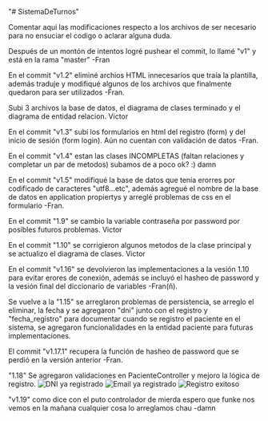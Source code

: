 "# SistemaDeTurnos" 

Comentar aqui las modificaciones respecto a los archivos de ser necesario para no ensuciar el codigo o aclarar alguna duda.

Después de un montón de intentos logré pushear el commit, lo llamé "v1" y está en la rama "master" -Fran

En el commit "v1.2" eliminé archios HTML innecesarios que traía la plantilla, además traduje y modifiqué algunos de los archivos que finalmente quedaron para ser utilizados   -Fran.

Subi 3 archivos la base de datos, el diagrama de clases terminado y el diagrama de entidad relacion. Victor

En el commit "v1.3" subí los formularios en html del registro (form) y del inicio de sesión (form login). Aún no cuentan con validación de datos   -Fran.

En el commit "v1.4" estan las clases INCOMPLETAS (faltan relaciones y completar un par de metodos) subamos de a poco ok? :) damn

En el commit "v1.5" modifiqué la base de datos que tenía erorres por codificado de caracteres "utf8...etc", además agregué el nombre de la base de datos en application propiertys y arreglé problemas de css en el formulario    -Fran.

En el commit "1.9" se cambio la variable contraseña por password por posibles futuros problemas. Victor

En el commit "1.10" se corrigieron algunos metodos de la clase principal y se actualizo el diagrama de clases. Victor

En el commit "v1.16" se devolvieron las implementaciones a la vesión 1.10 para evitar erores de conexión, además se incluyó el hasheo de password y la vesión final del diccionario de variables    -Fran(ñ).

Se vuelve a la "1.15"  se arreglaron problemas de persistencia, se arreglo el eliminar, la fecha y se agregaron "dni" junto con el registro y "fecha_registro" para documentar cuando se registro el paciente en el sistema, se agregaron funcionalidades en la entidad paciente para futuras implementaciones.

El commit "v1.17.1" recupera la función de hasheo de password que se perdió en la versión anterior -Fran.

"1.18" Se agregaron validaciones en PacienteController y mejoro la lógica de registro.
![DNI ya registrado](https://github.com/user-attachments/assets/41029f0c-fc13-434c-b0f4-e231932c8940)
![Email ya registrado](https://github.com/user-attachments/assets/c9cd0b21-0db4-4e55-a8b1-9bafba67d748)
![Registro exitoso](https://github.com/user-attachments/assets/d27d27d8-07d1-46f2-9baa-94b8a7a72e74)


"v1.19" como dice con el puto controlador de mierda espero que funke nos vemos en la mañana cualquier cosa lo arreglamos chau -damn


